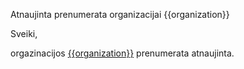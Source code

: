 Atnaujinta prenumerata organizacijai {{organization}}

Sveiki,

orgazinacijos [{{organization}}]({{link}}) prenumerata atnaujinta.